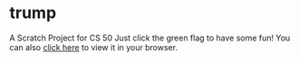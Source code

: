 # trump
A Scratch Project for CS 50
Just click the green flag to have some fun!
You can also <a href="https://scratch.mit.edu/projects/281012358/">click here</a> to view it in your browser.
